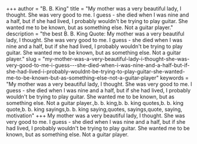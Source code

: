 +++
author = "B. B. King"
title = "My mother was a very beautiful lady, I thought. She was very good to me. I guess - she died when I was nine and a half, but if she had lived, I probably wouldn't be trying to play guitar. She wanted me to be known, but as something else. Not a guitar player."
description = "the best B. B. King Quote: My mother was a very beautiful lady, I thought. She was very good to me. I guess - she died when I was nine and a half, but if she had lived, I probably wouldn't be trying to play guitar. She wanted me to be known, but as something else. Not a guitar player."
slug = "my-mother-was-a-very-beautiful-lady-i-thought-she-was-very-good-to-me-i-guess---she-died-when-i-was-nine-and-a-half-but-if-she-had-lived-i-probably-wouldnt-be-trying-to-play-guitar-she-wanted-me-to-be-known-but-as-something-else-not-a-guitar-player"
keywords = "My mother was a very beautiful lady, I thought. She was very good to me. I guess - she died when I was nine and a half, but if she had lived, I probably wouldn't be trying to play guitar. She wanted me to be known, but as something else. Not a guitar player.,b. b. king,b. b. king quotes,b. b. king quote,b. b. king sayings,b. b. king saying,quotes, sayings,quote, saying, motivation"
+++
My mother was a very beautiful lady, I thought. She was very good to me. I guess - she died when I was nine and a half, but if she had lived, I probably wouldn't be trying to play guitar. She wanted me to be known, but as something else. Not a guitar player.
